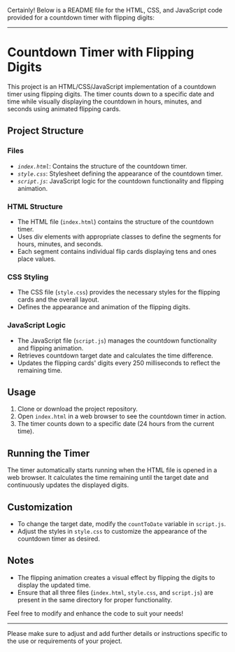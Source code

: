 Certainly! Below is a README file for the HTML, CSS, and JavaScript code provided for a countdown timer with flipping digits:

---

# Countdown Timer with Flipping Digits

This project is an HTML/CSS/JavaScript implementation of a countdown timer using flipping digits. The timer counts down to a specific date and time while visually displaying the countdown in hours, minutes, and seconds using animated flipping cards.

## Project Structure

### Files

- *`index.html`*: Contains the structure of the countdown timer.
- *`style.css`*: Stylesheet defining the appearance of the countdown timer.
- *`script.js`*: JavaScript logic for the countdown functionality and flipping animation.

### HTML Structure

- The HTML file (`index.html`) contains the structure of the countdown timer.
- Uses div elements with appropriate classes to define the segments for hours, minutes, and seconds.
- Each segment contains individual flip cards displaying tens and ones place values.

### CSS Styling

- The CSS file (`style.css`) provides the necessary styles for the flipping cards and the overall layout.
- Defines the appearance and animation of the flipping digits.

### JavaScript Logic

- The JavaScript file (`script.js`) manages the countdown functionality and flipping animation.
- Retrieves countdown target date and calculates the time difference.
- Updates the flipping cards' digits every 250 milliseconds to reflect the remaining time.

## Usage

1. Clone or download the project repository.
2. Open `index.html` in a web browser to see the countdown timer in action.
3. The timer counts down to a specific date (24 hours from the current time).

## Running the Timer

The timer automatically starts running when the HTML file is opened in a web browser. It calculates the time remaining until the target date and continuously updates the displayed digits.

## Customization

- To change the target date, modify the `countToDate` variable in `script.js`.
- Adjust the styles in `style.css` to customize the appearance of the countdown timer as desired.

## Notes

- The flipping animation creates a visual effect by flipping the digits to display the updated time.
- Ensure that all three files (`index.html`, `style.css`, and `script.js`) are present in the same directory for proper functionality.

Feel free to modify and enhance the code to suit your needs!

---

Please make sure to adjust and add further details or instructions specific to the use or requirements of your project.
